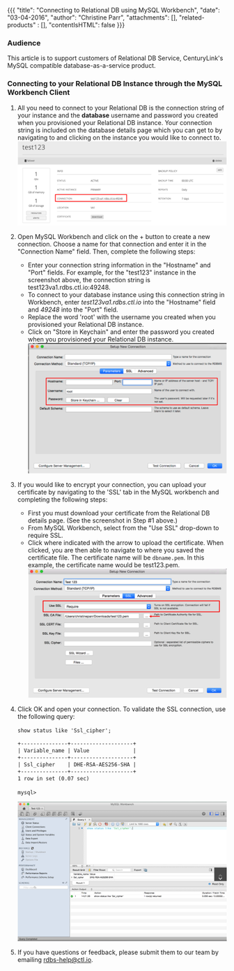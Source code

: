 {{{
  "title": "Connecting to Relational DB using MySQL Workbench",
  "date": "03-04-2016",
  "author": "Christine Parr",
  "attachments": [],
  "related-products" : [],
  "contentIsHTML": false
}}}

### Audience
This article is to support customers of Relational DB Service, CenturyLink's MySQL compatible database-as-a-service product.

### Connecting to your Relational DB Instance through the MySQL Workbench Client

1. All you need to connect to your Relational DB is the connection string of your instance and the **database** username and password you created when you provisioned your Relational DB instance. Your connection string is included on the database details page which you can get to by navigating to and clicking on the instance you would like to connect to.
   ![Connection](../images/rdbs-connection.png)

2. Open MySQL Workbench and click on the + button to create a new connection. Choose a name for that connection and enter it in the "Connection Name" field. Then, complete the following steps:
   * Enter your connection string information in the "Hostname" and "Port" fields. For example, for the "test123" instance in the screenshot above, the connection string is test123va1.rdbs.ctl.io:49248.
   * To connect to your database instance using this connection string in Workbench, enter *test123va1.rdbs.ctl.io* into the "Hostname" field and *49248* into the "Port" field.
   * Replace the word 'root' with the username you created when you provisioned your Relational DB instance.
   * Click on "Store in Keychain" and enter the password you created when you provisioned your Relational DB instance.
   ![Workbench](../images/rdbs-workbench.png)<p>

3. If you would like to encrypt your connection, you can upload your certificate by navigating to the 'SSL' tab in the MySQL workbench and completing the following steps:
   * First you must download your certificate from the Relational DB details page. (See the screenshot in Step #1 above.)
   * From MySQL Workbench, select from the "Use SSL" drop-down to require SSL.
   * Click where indicated with the arrow to upload the certificate. When clicked, you are then able to navigate to where you saved the certificate file. The certificate name will be `dbname.pem`. In this example, the certificate name would be test123.pem.
   ![WorkbenchSSL](../images/rdbs-workbench-ssl.png)

4. Click OK and open your connection. To validate the SSL connection, use the following query:

   `show status like 'Ssl_cipher';`

   ```
   +---------------+--------------------+
   | Variable_name | Value              |
   +---------------+--------------------+
   | Ssl_cipher    | DHE-RSA-AES256-SHA |
   +---------------+--------------------+
   1 row in set (0.07 sec)

   mysql>
   ```
   ![SSL](../images/rdbs-ssl-query.png)

5. If you have questions or feedback, please submit them to our team by emailing <a href="mailto:rdbs-help@ctl.io">rdbs-help@ctl.io</a>.
